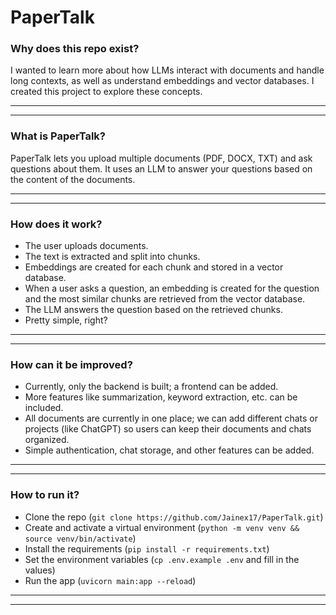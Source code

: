 # PaperTalk

### Why does this repo exist?
I wanted to learn more about how LLMs interact with documents and handle long contexts, as well as understand embeddings and vector databases. I created this project to explore these concepts.

---
---
### What is PaperTalk?
PaperTalk lets you upload multiple documents (PDF, DOCX, TXT) and ask questions about them. It uses an LLM to answer your questions based on the content of the documents.

---
---
### How does it work?
- The user uploads documents.
- The text is extracted and split into chunks.
- Embeddings are created for each chunk and stored in a vector database.
- When a user asks a question, an embedding is created for the question and the most similar chunks are retrieved from the vector database.
- The LLM answers the question based on the retrieved chunks.
- Pretty simple, right?

---
---
### How can it be improved?
- Currently, only the backend is built; a frontend can be added.
- More features like summarization, keyword extraction, etc. can be included.
- All documents are currently in one place; we can add different chats or projects (like ChatGPT) so users can keep their documents and chats organized.
- Simple authentication, chat storage, and other features can be added.

---
---
### How to run it?
- Clone the repo (`git clone https://github.com/Jainex17/PaperTalk.git`)
- Create and activate a virtual environment (`python -m venv venv && source venv/bin/activate`)
- Install the requirements (`pip install -r requirements.txt`)
- Set the environment variables (`cp .env.example .env` and fill in the values)
- Run the app (`uvicorn main:app --reload`)

---
---